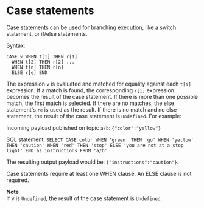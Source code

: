 # Case statements<a name="iot-sql-case"></a>

Case statements can be used for branching execution, like a switch statement, or if/else statements\.

Syntax:

```
CASE v WHEN t[1] THEN r[1] 
  WHEN t[2] THEN r[2] ... 
  WHEN t[n] THEN r[n] 
  ELSE r[e] END
```

The expression `v` is evaluated and matched for equality against each `t[i]` expression\. If a match is found, the corresponding `r[i]` expression becomes the result of the case statement\. If there is more than one possible match, the first match is selected\. If there are no matches, the else statement's `re` is used as the result\. If there is no match and no else statement, the result of the case statement is `Undefined`\. For example:

Incoming payload published on topic `a/b`: `{"color":"yellow"}` 

SQL statement: `SELECT CASE color WHEN 'green' THEN 'go' WHEN 'yellow' THEN 'caution' WHEN 'red' THEN 'stop' ELSE 'you are not at a stop light' END as instructions FROM 'a/b'`

The resulting output payload would be: `{"instructions":"caution"}`\.

Case statements require at least one WHEN clause\. An ELSE clause is not required\.

**Note**  
If v is `Undefined`, the result of the case statement is `Undefined`\.